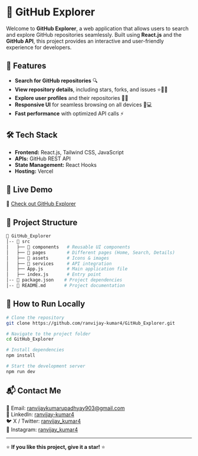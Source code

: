 # 🚀 GitHub Explorer

Welcome to **GitHub Explorer**, a web application that allows users to search and explore GitHub repositories seamlessly. Built using **React.js** and the **GitHub API**, this project provides an interactive and user-friendly experience for developers.

## 🌟 Features
- **Search for GitHub repositories** 🔍
- **View repository details**, including stars, forks, and issues ⭐🍴🐞
- **Explore user profiles** and their repositories 👤📂
- **Responsive UI** for seamless browsing on all devices 📱💻
- **Fast performance** with optimized API calls ⚡

## 🛠️ Tech Stack
- **Frontend:** React.js, Tailwind CSS, JavaScript
- **APIs:** GitHub REST API
- **State Management:** React Hooks
- **Hosting:** Vercel 

## 🎯 Live Demo
🔗 [Check out GitHub Explorer](https://yourgithubexplorer.com) 

## 📂 Project Structure
```bash
📁 GitHub_Explorer
│-- 📂 src
│   ├── 📁 components   # Reusable UI components
│   ├── 📁 pages        # Different pages (Home, Search, Details)
│   ├── 📁 assets       # Icons & images
│   ├── 📂 services     # API integration
│   ├── App.js         # Main application file
│   ├── index.js       # Entry point
│-- 📄 package.json    # Project dependencies
│-- 📄 README.md       # Project documentation
```

## 🚀 How to Run Locally
```bash
# Clone the repository
git clone https://github.com/ranvijay-kumar4/GitHub_Explorer.git

# Navigate to the project folder
cd GitHub_Explorer

# Install dependencies
npm install

# Start the development server
npm run dev
```

## 📬 Contact Me
📧 Email: ranvijaykumarupadhyay903@gmail.com  
🔗 LinkedIn: [ranvijay-kumar4](https://www.linkedin.com/in/ranvijay-kumar4/)  
🐦 X / Twitter: [ranvijay_kumar4](https://x.com/ranvijay_kumar4)  
📸 Instagram: [ranvijay_kumar4](https://www.instagram.com/ranvijay_kumar4/)  

---

⭐ **If you like this project, give it a star!** ⭐
